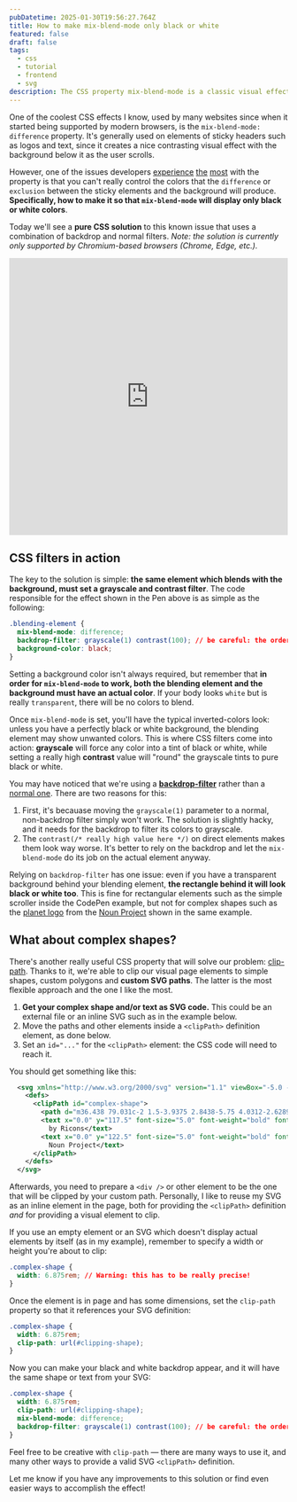 ```yaml
---
pubDatetime: 2025-01-30T19:56:27.764Z
title: How to make mix-blend-mode only black or white
featured: false
draft: false
tags:
  - css
  - tutorial
  - frontend
  - svg
description: The CSS property mix-blend-mode is a classic visual effect for logos, making them contrast nicely with the background of a web page...
---
```


One of the coolest CSS effects I know, used by many websites since when it started being supported by modern browsers, is the `mix-blend-mode: difference` property. It's generally used on elements of sticky headers such as logos and text, since it creates a nice contrasting visual effect with the background below it as the user scrolls.

However, one of the issues developers [experience](https://www.reddit.com/r/css/comments/1542qf7/is_there_a_way_to_round_a_color_value_with/?utm_source=share&utm_medium=web3x&utm_name=web3xcss&utm_term=1&utm_content=share_button) [the](https://stackoverflow.com/q/67544643/29254483) [most](https://discourse.webflow.com/t/mix-blend-mode-black-white/116734) with the property is that you can't really control the colors that the `difference` or `exclusion` between the sticky elements and the background will produce. **Specifically, how to make it so that `mix-blend-mode` will display only black or white colors**.

Today we'll see a **pure CSS solution** to this known issue that uses a combination of backdrop and normal filters. _Note: the solution is currently only supported by Chromium-based browsers (Chrome, Edge, etc.)._

<iframe height="500" style="width: 100%;" scrolling="no" title="mix-blend-mode black or white only" src="https://codepen.io/riccardobattiato/embed/PwYLGWd?default-tab=result" frameborder="no" loading="lazy" allowtransparency="true" allowfullscreen="true">
  See the Pen <a href="https://codepen.io/riccardobattiato/pen/PwYLGWd">
  mix-blend-mode black or white only</a> by Riccardo Mario Battiato (<a href="https://codepen.io/riccardobattiato">@riccardobattiato</a>)
  on <a href="https://codepen.io">CodePen</a>.
</iframe>

## CSS filters in action

The key to the solution is simple: **the same element which blends with the background, must set a grayscale and contrast filter**. The code responsible for the effect shown in the Pen above is as simple as the following:

```css
.blending-element {
  mix-blend-mode: difference;
  backdrop-filter: grayscale(1) contrast(100); // be careful: the order matters!
  background-color: black;
}
```

Setting a background color isn't always required, but remember that **in order for `mix-blend-mode` to work, both the blending element and the background must have an actual color**. If your body looks `white` but is really `transparent`, there will be no colors to blend.

Once `mix-blend-mode` is set, you'll have the typical inverted-colors look: unless you have a perfectly black or white background, the blending element may show unwanted colors. This is where CSS filters come into action: **grayscale** will force any color into a tint of black or white, while setting a really high **contrast** value will "round" the grayscale tints to pure black or white.

You may have noticed that we're using a [**backdrop-filter**](https://developer.mozilla.org/en-US/docs/Web/CSS/backdrop-filter) rather than a [normal one](https://developer.mozilla.org/en-US/docs/Web/CSS/filter). There are two reasons for this:

1. First, it's becauase moving the `grayscale(1)` parameter to a normal, non-backdrop filter simply won't work. The solution is slightly hacky, and it needs for the backdrop to filter its colors to grayscale.
2. The `contrast(/* really high value here */)` on direct elements makes them look way worse. It's better to rely on the backdrop and let the `mix-blend-mode` do its job on the actual element anyway.

Relying on `backdrop-filter` has one issue: even if you have a transparent background behind your blending element, **the rectangle behind it will look black or white too**. This is fine for rectangular elements such as the simple scroller inside the CodePen example, but not for complex shapes such as the [planet logo](https://thenounproject.com/icon/planet-7302521/) from the [Noun Project](https://thenounproject.com/) shown in the same example.

## What about complex shapes?

There's another really useful CSS property that will solve our problem: [clip-path](https://developer.mozilla.org/en-US/docs/Web/CSS/clip-path). Thanks to it, we're able to clip our visual page elements to simple shapes, custom polygons and **custom SVG paths**. The latter is the most flexible approach and the one I like the most.

1. **Get your complex shape and/or text as SVG code.** This could be an external file or an inline SVG such as in the example below.
2. Move the paths and other elements inside a `<clipPath>` definition element, as done below.
3. Set an `id="..."` for the `<clipPath>` element: the CSS code will need to reach it.

You should get something like this:

```xml
  <svg xmlns="http://www.w3.org/2000/svg" version="1.1" viewBox="-5.0 -10.0 110.0 135.0">
    <defs>
      <clipPath id="complex-shape">
        <path d="m36.438 79.031c-2 1.5-3.9375 2.8438-5.75 4.0312-2.6289-1.5703-5.0547-3.4609-7.2188-5.625-9.4805-9.4805-13.18-23.293-9.7109-36.242 3.4688-12.949 13.582-23.062 26.531-26.531 12.949-3.4688 26.762 0.23047 36.242 9.7109 2.1719 2.1719 4.0625 4.6055 5.625 7.25-1.2188 1.8125-2.5312 3.7188-4.0312 5.7188-5.9023 7.9023-12.391 15.348-19.406 22.281-6.9336 7.0156-14.379 13.504-22.281 19.406zm26.625-15.062c-6.1797 6.207-12.723 12.039-19.594 17.469-2.125 1.6875-4.2188 3.25-6.2812 4.6875 8.9844 3.2617 18.875 2.9688 27.652-0.82031 8.7734-3.7891 15.77-10.785 19.559-19.562 3.7891-8.7734 4.082-18.664 0.82031-27.648-1.4688 2.0625-3.0312 4.1562-4.6562 6.25-5.4414 6.8828-11.285 13.434-17.5 19.625zm-38.25 22.719c-8.1875 4.6562-13.625 5.9062-15.062 4.4688s-0.1875-6.8438 4.4688-15.031c-1.3711-1.9453-2.5703-4.0078-3.5938-6.1562-6.9688 11.219-9.9062 20.844-5.2188 25.531 1.6641 1.5742 3.8984 2.3984 6.1875 2.2812 5.0938 0 11.906-2.8438 19.375-7.4688 2.0312-1.25 4.0938-2.6562 6.2188-4.1875-2.2695-0.78906-4.4453-1.8164-6.5-3.0625-2.0938 1.375-4.0625 2.5938-5.875 3.625zm69.781-80.375c-4.0938-4.0938-12.125-2.6562-23.844 4.25-0.53125 0.3125-1.0938 0.65625-1.625 1 2.1172 1.0117 4.1484 2.2031 6.0625 3.5625 3.9414-2.6719 8.4609-4.3672 13.188-4.9375 0.66016-0.058594 1.3203 0.10547 1.875 0.46875 1.4375 1.4375 0.1875 6.875-4.4688 15.062-1.0312 1.8438-2.25 3.8125-3.625 5.9062 1.2461 2.043 2.2734 4.2109 3.0625 6.4688 1.5-2.125 2.9062-4.2188 4.1562-6.25 6.9688-11.219 9.9062-20.844 5.2188-25.531z" />
        <text x="0.0" y="117.5" font-size="5.0" font-weight="bold" font-family="Arbeit Regular, Helvetica, Arial-Unicode, Arial, Sans-serif" fill="#000000">Created
          by Ricons</text>
        <text x="0.0" y="122.5" font-size="5.0" font-weight="bold" font-family="Arbeit Regular, Helvetica, Arial-Unicode, Arial, Sans-serif" fill="#000000">from
          Noun Project</text>
      </clipPath>
    </defs>
  </svg>
```

Afterwards, you need to prepare a `<div />` or other element to be the one that will be clipped by your custom path. Personally, I like to reuse my SVG as an inline element in the page, both for providing the `<clipPath>` definition _and_ for providing a visual element to clip.

If you use an empty element or an SVG which doesn't display actual elements by itself (as in my example), remember to specify a width or height you're about to clip:

```css
.complex-shape {
  width: 6.875rem; // Warning: this has to be really precise!
}
```

Once the element is in page and has some dimensions, set the `clip-path` property so that it references your SVG definition:

```css
.complex-shape {
  width: 6.875rem;
  clip-path: url(#clipping-shape);
}
```

Now you can make your black and white backdrop appear, and it will have the same shape or text from your SVG:

```css
.complex-shape {
  width: 6.875rem;
  clip-path: url(#clipping-shape);
  mix-blend-mode: difference;
  backdrop-filter: grayscale(1) contrast(100); // be careful: the order matters!
}
```

Feel free to be creative with `clip-path` — there are many ways to use it, and many other ways to provide a valid SVG `<clipPath>` definition.

Let me know if you have any improvements to this solution or find even easier ways to accomplish the effect!
